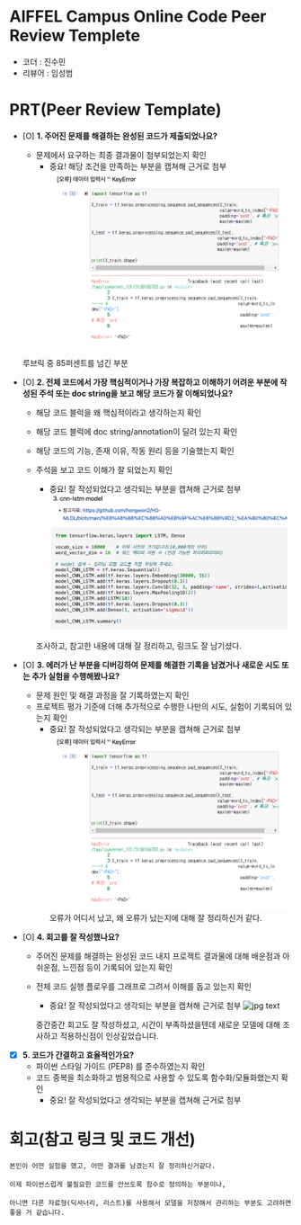# AIFFEL Campus Online Code Peer Review Templete
- 코더 : 진수민
- 리뷰어 : 임성범


# PRT(Peer Review Template)
- [O]  **1. 주어진 문제를 해결하는 완성된 코드가 제출되었나요?**
    - 문제에서 요구하는 최종 결과물이 첨부되었는지 확인
        - 중요! 해당 조건을 만족하는 부분을 캡쳐해 근거로 첨부
    ![jpg text](<스크린샷 2024-09-19 17.25.52.png>)

    루브릭 중 85퍼센트를 넘긴 부분

- [O]  **2. 전체 코드에서 가장 핵심적이거나 가장 복잡하고 이해하기 어려운 부분에 작성된 주석 또는 doc string을 보고 해당 코드가 잘 이해되었나요?**
    - 해당 코드 블럭을 왜 핵심적이라고 생각하는지 확인
    - 해당 코드 블럭에 doc string/annotation이 달려 있는지 확인
    - 해당 코드의 기능, 존재 이유, 작동 원리 등을 기술했는지 확인
    - 주석을 보고 코드 이해가 잘 되었는지 확인
        - 중요! 잘 작성되었다고 생각되는 부분을 캡쳐해 근거로 첨부
        ![jpg text](<스크린샷 2024-09-19 17.30.38.png>)

        조사하고, 참고한 내용에 대해 잘 정리하고, 링크도 잘 남기셨다.

- [O]  **3. 에러가 난 부분을 디버깅하여 문제를 해결한 기록을 남겼거나 새로운 시도 또는 추가 실험을 수행해봤나요?**
    - 문제 원인 및 해결 과정을 잘 기록하였는지 확인
    - 프로젝트 평가 기준에 더해 추가적으로 수행한 나만의 시도, 
    실험이 기록되어 있는지 확인
        - 중요! 잘 작성되었다고 생각되는 부분을 캡쳐해 근거로 첨부
        ![jpg text](<스크린샷 2024-09-19 17.25.52.png>)
        오류가 어디서 났고, 왜 오류가 났는지에 대해 잘 정리하신거 같다.

- [O]  **4. 회고를 잘 작성했나요?**
    - 주어진 문제를 해결하는 완성된 코드 내지 프로젝트 결과물에 대해
    배운점과 아쉬운점, 느낀점 등이 기록되어 있는지 확인
    - 전체 코드 실행 플로우를 그래프로 그려서 이해를 돕고 있는지 확인
        - 중요! 잘 작성되었다고 생각되는 부분을 캡쳐해 근거로 첨부
        ![jpg text](<스크린샷 2024-09-19 17.26.33.png>)

        중간중간 회고도 잘 작성하셨고, 시간이 부족하셨을텐데 새로운 모델에 대해 조사하고 적용하신점이 인상깊었습니다.

- [X]  **5. 코드가 간결하고 효율적인가요?**
    - 파이썬 스타일 가이드 (PEP8) 를 준수하였는지 확인
    - 코드 중복을 최소화하고 범용적으로 사용할 수 있도록 함수화/모듈화했는지 확인
        - 중요! 잘 작성되었다고 생각되는 부분을 캡쳐해 근거로 첨부


# 회고(참고 링크 및 코드 개선)
```
본인이 어떤 실험을 했고, 어떤 결과를 남겼는지 잘 정리하신거같다.

이제 파이썬스럽게 불필요한 코드를 안쓰도록 함수로 정의하는 부분이나, 

아니면 다른 자료형(딕셔너리, 리스트)를 사용해서 모델을 저장해서 관리하는 부분도 고려하면 좋을 거 같습니다.
```
